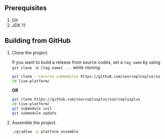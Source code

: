 ## Prerequisites

1. Git
2. JDK 11

## Building from GitHub

1. Clone the project.

    If you want to build a release from source codes, set a `tag name` by using `git clone -b [tag_name] ...` while cloning.

    ```bash
    git clone --recurse-submodules https://github.com/sourceplusplus/sourceplusplus
    cd live-platform/
    ```
    **OR**
    ```bash
    git clone https://github.com/sourceplusplus/sourceplusplus
    cd live-platform/
    git submodule init
    git submodule update
    ```

1. Assemble the project.
    ```bash
    ./gradlew -p platform assemble
    ```
